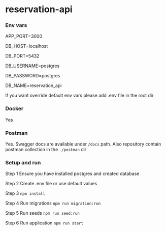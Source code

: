 # reservation-api

### Env vars
APP_PORT=3000

DB_HOST=localhost

DB_PORT=5432

DB_USERNAME=postgres

DB_PASSWORD=postgres

DB_NAME=reservation_api

If you want override default env vars please add .env file in the root dir
### Docker
Yes
### Postman
Yes. Swagger docs are available under `/docs` path. Also repository contain postman collection in the `./postman` dir
### Setup and run
Step 1 Ensure you have installed postgres and created database

Step 2 Create .env file or use default values

Step 3 `npm install`

Step 4 Run migrations `npm run migration:run`

Step 5 Run seeds `npm run seed:run`

Step 6 Run application `npm run start`
